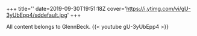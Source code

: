 +++
title=''
date=2019-09-30T19:51:18Z
cover='https://i.ytimg.com/vi/gU-3yUbEpp4/sddefault.jpg'
+++

All content belongs to GlennBeck.
{{< youtube gU-3yUbEpp4 >}}
